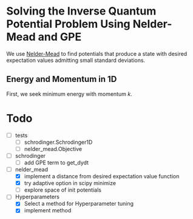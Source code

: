 # Solving the Inverse Quantum Potential Problem Using Nelder-Mead and GPE
We use [Nelder-Mead](https://en.wikipedia.org/wiki/Nelder%E2%80%93Mead_method) to find potentials that produce a state with desired expectation values admitting small standard deviations.

## Energy and Momentum in 1D
First, we seek minimum energy with momentum $k$.


# Todo
- [ ] tests
    - [ ] schrodinger.Schrodinger1D
    - [ ] nelder_mead.Objective
- [ ] schrodinger
    - [ ] add GPE term to get_dydt
- [ ] nelder_mead
  - [x] implement a distance from desired expectation value function
  - [x] try adaptive option in scipy minimize
  - [ ] explore space of init potentials
- [ ] Hyperparameters
  - [x] Select a method for Hyperparameter tuning
  - [x] implement method
